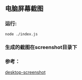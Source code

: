 ## 电脑屏幕截图
### 运行: 
`node ./index.js` 
### 生成的截图在screenshot目录下 
### 参考： 
[desktop-screenshot](https://github.com/johnvmt/node-desktop-screenshot)